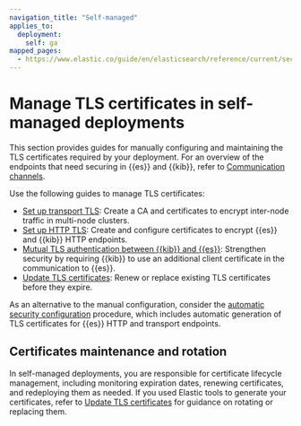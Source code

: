 ```yaml
---
navigation_title: "Self-managed"
applies_to:
  deployment:
    self: ga
mapped_pages:
  - https://www.elastic.co/guide/en/elasticsearch/reference/current/security-basic-setup-https.html
---
```


# Manage TLS certificates in self-managed deployments

This section provides guides for manually configuring and maintaining the TLS certificates required by your deployment. For an overview of the endpoints that need securing in {{es}} and {{kib}}, refer to [Communication channels](./secure-cluster-communications.md#communication-channels).

Use the following guides to manage TLS certificates:

* [Set up transport TLS](./set-up-basic-security.md): Create a CA and certificates to encrypt inter-node traffic in multi-node clusters.
* [Set up HTTP TLS](./set-up-basic-security-plus-https.md): Create and configure certificates to encrypt {{es}} and {{kib}} HTTP endpoints.
* [Mutual TLS authentication between {{kib}} and {{es}}](./kibana-es-mutual-tls.md): Strengthen security by requiring {{kib}} to use an additional client certificate in the communication to {{es}}.
* [Update TLS certificates](./updating-certificates.md): Renew or replace existing TLS certificates before they expire.

As an alternative to the manual configuration, consider the [automatic security configuration](./security-certificates-keys.md) procedure, which includes automatic generation of TLS certificates for {{es}} HTTP and transport endpoints.

## Certificates maintenance and rotation

In self-managed deployments, you are responsible for certificate lifecycle management, including monitoring expiration dates, renewing certificates, and redeploying them as needed. If you used Elastic tools to generate your certificates, refer to [Update TLS certificates](./updating-certificates.md) for guidance on rotating or replacing them.
